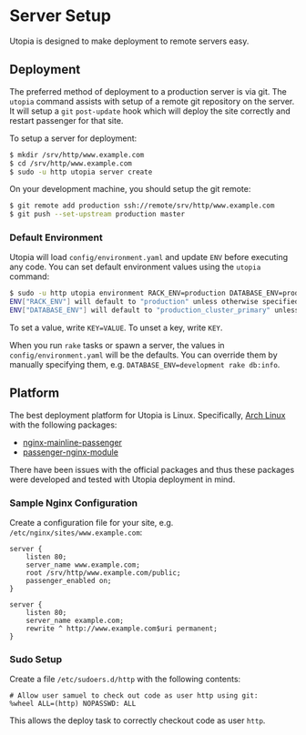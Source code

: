 # Server Setup

Utopia is designed to make deployment to remote servers easy.

## Deployment

The preferred method of deployment to a production server is via git. The `utopia` command assists with setup of a remote git repository on the server. It will setup a `git` `post-update` hook which will deploy the site correctly and restart passenger for that site.

To setup a server for deployment:

```bash
$ mkdir /srv/http/www.example.com
$ cd /srv/http/www.example.com
$ sudo -u http utopia server create
```

On your development machine, you should setup the git remote:

```bash
$ git remote add production ssh://remote/srv/http/www.example.com
$ git push --set-upstream production master
```

### Default Environment

Utopia will load `config/environment.yaml` and update `ENV` before executing any code. You can set default environment values using the `utopia` command:

```bash
$ sudo -u http utopia environment RACK_ENV=production DATABASE_ENV=production_cluster_primary
ENV["RACK_ENV"] will default to "production" unless otherwise specified.
ENV["DATABASE_ENV"] will default to "production_cluster_primary" unless otherwise specified.
```

To set a value, write `KEY=VALUE`. To unset a key, write `KEY`.

When you run `rake` tasks or spawn a server, the values in `config/environment.yaml` will be the defaults. You can override them by manually specifying them, e.g. `DATABASE_ENV=development rake db:info`.

## Platform

The best deployment platform for Utopia is Linux. Specifically, [Arch Linux](https://www.archlinux.org/) with the following packages:

- [nginx-mainline-passenger](https://aur.archlinux.org/packages/nginx-mainline-passenger/)
- [passenger-nginx-module](https://aur.archlinux.org/packages/passenger-nginx-module/)

There have been issues with the official packages and thus these packages were developed and tested with Utopia deployment in mind.

### Sample Nginx Configuration

Create a configuration file for your site, e.g. `/etc/nginx/sites/www.example.com`:

```nginx
server {
	listen 80;
	server_name www.example.com;
	root /srv/http/www.example.com/public;
	passenger_enabled on;
}

server {
	listen 80;
	server_name example.com;
	rewrite ^ http://www.example.com$uri permanent;
}
```

### Sudo Setup

Create a file `/etc/sudoers.d/http` with the following contents:

```sudoers
# Allow user samuel to check out code as user http using git:
%wheel ALL=(http) NOPASSWD: ALL
```

This allows the deploy task to correctly checkout code as user `http`.

